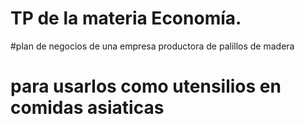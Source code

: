 ﻿# TP de la materia Economía.
#plan de negocios de una empresa productora de palillos de madera
# para usarlos como utensilios en comidas asiaticas